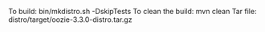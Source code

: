 To build:  bin/mkdistro.sh -DskipTests
To clean the build: mvn clean
Tar file: distro/target/oozie-3.3.0-distro.tar.gz
